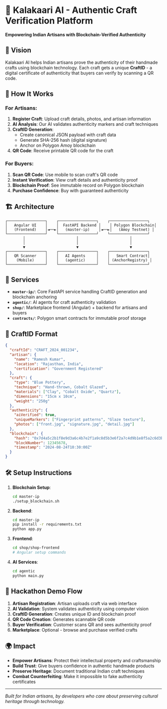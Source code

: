 # 🎨 Kalakaari AI - Authentic Craft Verification Platform

**Empowering Indian Artisans with Blockchain-Verified Authenticity**

## 🌟 Vision
Kalakaari AI helps Indian artisans prove the authenticity of their handmade crafts using blockchain technology. Each craft gets a unique **CraftID** - a digital certificate of authenticity that buyers can verify by scanning a QR code.

## 🔧 How It Works

### For Artisans:
1. **Register Craft**: Upload craft details, photos, and artisan information
2. **AI Analysis**: Our AI validates authenticity markers and craft techniques
3. **CraftID Generation**: 
   - Create canonical JSON payload with craft data
   - Generate SHA-256 hash (digital signature)
   - Anchor on Polygon Amoy blockchain
4. **QR Code**: Receive printable QR code for the craft

### For Buyers:
1. **Scan QR Code**: Use mobile to scan craft's QR code
2. **Instant Verification**: View craft details and authenticity proof
3. **Blockchain Proof**: See immutable record on Polygon blockchain
4. **Purchase Confidence**: Buy with guaranteed authenticity

## 🏗️ Architecture

```
┌─────────────────┐    ┌─────────────────┐    ┌─────────────────┐
│   Angular UI    │    │  FastAPI Backend │    │ Polygon Blockchain│
│   (Frontend)    │◄──►│   (master-ip)    │◄──►│   (Amoy Testnet) │
└─────────────────┘    └─────────────────┘    └─────────────────┘
        │                       │                       │
        │                       │                       │
        ▼                       ▼                       ▼
┌─────────────────┐    ┌─────────────────┐    ┌─────────────────┐
│   QR Scanner    │    │   AI Agents     │    │   Smart Contract│
│    (Mobile)     │    │   (agentic)     │    │ (AnchorRegistry) │
└─────────────────┘    └─────────────────┘    └─────────────────┘
```

## 🚀 Services

- **`master-ip/`**: Core FastAPI service handling CraftID generation and blockchain anchoring
- **`agentic/`**: AI agents for craft authenticity validation
- **`shop/`**: Marketplace frontend (Angular) + backend for artisans and buyers
- **`contracts/`**: Polygon smart contracts for immutable proof storage

## 📱 CraftID Format

```json
{
  "craftId": "CRAFT_2024_001234",
  "artisan": {
    "name": "Ramesh Kumar",
    "location": "Rajasthan, India",
    "certification": "Government Registered"
  },
  "craft": {
    "type": "Blue Pottery",
    "technique": "Hand-thrown, Cobalt Glazed",
    "materials": ["Clay", "Cobalt Oxide", "Quartz"],
    "dimensions": "15cm x 10cm",
    "weight": "250g"
  },
  "authenticity": {
    "aiVerified": true,
    "uniqueMarkers": ["Fingerprint patterns", "Glaze texture"],
    "photos": ["front.jpg", "signature.jpg", "detail.jpg"]
  },
  "blockchain": {
    "hash": "0x7d4a5c2b1f8e9d3a6c4b7e2f1a9c8d5b3e6f2a7c4d9b1e8f5a2c6d3b7e4f1a8c",
    "blockNumber": 12345678,
    "timestamp": "2024-08-24T10:30:00Z"
  }
}
```

## 🛠️ Setup Instructions

1. **Blockchain Setup**:
   ```bash
   cd master-ip
   ./setup_blockchain.sh
   ```

2. **Backend**:
   ```bash
   cd master-ip
   pip install -r requirements.txt
   python app.py
   ```

3. **Frontend**:
   ```bash
   cd shop/shop-frontend
   # Angular setup commands
   ```

4. **AI Services**:
   ```bash
   cd agentic
   python main.py
   ```

## 🎯 Hackathon Demo Flow

1. **Artisan Registration**: Artisan uploads craft via web interface
2. **AI Validation**: System validates authenticity using computer vision
3. **CraftID Generation**: Creates unique ID and blockchain proof
4. **QR Code Creation**: Generates scannable QR code
5. **Buyer Verification**: Customer scans QR and sees authenticity proof
6. **Marketplace**: Optional - browse and purchase verified crafts

## 🌍 Impact

- **Empower Artisans**: Protect their intellectual property and craftsmanship
- **Build Trust**: Give buyers confidence in authentic handmade products
- **Preserve Heritage**: Document traditional Indian craft techniques
- **Combat Counterfeiting**: Make it impossible to fake authenticity certificates

---

*Built for Indian artisans, by developers who care about preserving cultural heritage through technology.*
